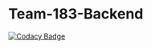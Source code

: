 # Team-183-Backend

[![Codacy Badge](https://api.codacy.com/project/badge/Grade/d6330d0595d645f49017761eaf3d0e9c)](https://app.codacy.com/gh/BuildForSDGCohort2/Team-183-Backend?utm_source=github.com&utm_medium=referral&utm_content=BuildForSDGCohort2/Team-183-Backend&utm_campaign=Badge_Grade_Settings)